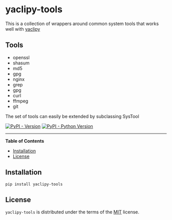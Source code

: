 # yaclipy-tools

This is a collection of wrappers around common system tools that works well with [yaclipy](https://pypi.org/project/yaclipy)

## Tools

* openssl
* shasum
* md5
* gpg
* nginx
* grep
* gpg
* curl
* ffmpeg
* git


The set of tools can easily be extended by subclassing SysTool


[![PyPI - Version](https://img.shields.io/pypi/v/yaclipy-tools.svg)](https://pypi.org/project/yaclipy-tools)
[![PyPI - Python Version](https://img.shields.io/pypi/pyversions/yaclipy-tools.svg)](https://pypi.org/project/yaclipy-tools)

-----

**Table of Contents**

- [Installation](#installation)
- [License](#license)

## Installation

```console
pip install yaclipy-tools
```

## License

`yaclipy-tools` is distributed under the terms of the [MIT](https://spdx.org/licenses/MIT.html) license.
